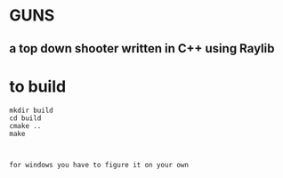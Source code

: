 # GUNS

## a top down shooter written in C++ using Raylib 

# to build


```
mkdir build
cd build
cmake ..
make 
```
```


for windows you have to figure it on your own
